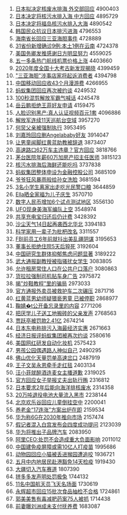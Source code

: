 1. [日本拟决定核废水排海 外交部回应](http://www.baidu.com/baidu?cl=3&tn=SE_baiduhomet8_jmjb7mjw&rsv_dl=fyb_top&fr=top1000&wd=%C8%D5%B1%BE%C4%E2%BE%F6%B6%A8%BA%CB%B7%CF%CB%AE%C5%C5%BA%A3%20%CD%E2%BD%BB%B2%BF%BB%D8%D3%A6) 4900403
1. [日本决定将核污水排入海 中方回应](http://www.baidu.com/baidu?cl=3&tn=SE_baiduhomet8_jmjb7mjw&rsv_dl=fyb_top&fr=top1000&wd=%C8%D5%B1%BE%BE%F6%B6%A8%BD%AB%BA%CB%CE%DB%CB%AE%C5%C5%C8%EB%BA%A3%20%D6%D0%B7%BD%BB%D8%D3%A6) 4895729
1. [日本决定将福岛核污水排入大海](http://www.baidu.com/baidu?cl=3&tn=SE_baiduhomet8_jmjb7mjw&rsv_dl=fyb_top&fr=top1000&wd=%C8%D5%B1%BE%BE%F6%B6%A8%BD%AB%B8%A3%B5%BA%BA%CB%CE%DB%CB%AE%C5%C5%C8%EB%B4%F3%BA%A3) 4890542
1. [韩国民众抗议日本排污进海](http://www.baidu.com/baidu?cl=3&tn=SE_baiduhomet8_jmjb7mjw&rsv_dl=fyb_top&fr=top1000&wd=%BA%AB%B9%FA%C3%F1%D6%DA%BF%B9%D2%E9%C8%D5%B1%BE%C5%C5%CE%DB%BD%F8%BA%A3) 4796553
1. [海南省长回应三亚海胆事件](http://www.baidu.com/baidu?cl=3&tn=SE_baiduhomet8_jmjb7mjw&rsv_dl=fyb_top&fr=top1000&wd=%BA%A3%C4%CF%CA%A1%B3%A4%BB%D8%D3%A6%C8%FD%D1%C7%BA%A3%B5%A8%CA%C2%BC%FE) 4728889
1. [31省份新增确诊9例:本土1例在云南](http://www.baidu.com/baidu?cl=3&tn=SE_baiduhomet8_jmjb7mjw&rsv_dl=fyb_top&fr=top1000&wd=31%CA%A1%B7%DD%D0%C2%D4%F6%C8%B7%D5%EF9%C0%FD%3A%B1%BE%CD%C11%C0%FD%D4%DA%D4%C6%C4%CF) 4724378
1. [美国务卿发推感谢日方明显努力](http://www.baidu.com/baidu?cl=3&tn=SE_baiduhomet8_jmjb7mjw&rsv_dl=fyb_top&fr=top1000&wd=%C3%C0%B9%FA%CE%F1%C7%E4%B7%A2%CD%C6%B8%D0%D0%BB%C8%D5%B7%BD%C3%F7%CF%D4%C5%AC%C1%A6) 4559025
1. [五一多条热门航线机票价格上涨](http://www.baidu.com/baidu?cl=3&tn=SE_baiduhomet8_jmjb7mjw&rsv_dl=fyb_top&fr=top1000&wd=%CE%E5%D2%BB%B6%E0%CC%F5%C8%C8%C3%C5%BA%BD%CF%DF%BB%FA%C6%B1%BC%DB%B8%F1%C9%CF%D5%C7) 4403660
1. [2020年度全国十大考古新发现揭晓](http://www.baidu.com/baidu?cl=3&tn=SE_baiduhomet8_jmjb7mjw&rsv_dl=fyb_top&fr=top1000&wd=2020%C4%EA%B6%C8%C8%AB%B9%FA%CA%AE%B4%F3%BF%BC%B9%C5%D0%C2%B7%A2%CF%D6%BD%D2%CF%FE) 4399459
1. ["三亚海胆"涉事店家将起诉消费者](http://www.baidu.com/baidu?cl=3&tn=SE_baiduhomet8_jmjb7mjw&rsv_dl=fyb_top&fr=top1000&wd=%22%C8%FD%D1%C7%BA%A3%B5%A8%22%C9%E6%CA%C2%B5%EA%BC%D2%BD%AB%C6%F0%CB%DF%CF%FB%B7%D1%D5%DF) 4394798
1. [中国移动回应收43个月漫游费](http://www.baidu.com/baidu?cl=3&tn=SE_baiduhomet8_jmjb7mjw&rsv_dl=fyb_top&fr=top1000&wd=%D6%D0%B9%FA%D2%C6%B6%AF%BB%D8%D3%A6%CA%D543%B8%F6%D4%C2%C2%FE%D3%CE%B7%D1) 4266955
1. [蚂蚁集团回应再次被约谈](http://www.baidu.com/baidu?cl=3&tn=SE_baiduhomet8_jmjb7mjw&rsv_dl=fyb_top&fr=top1000&wd=%C2%EC%D2%CF%BC%AF%CD%C5%BB%D8%D3%A6%D4%D9%B4%CE%B1%BB%D4%BC%CC%B8) 4249532
1. [100秒混剪解放军霸气喊话](http://www.baidu.com/baidu?cl=3&tn=SE_baiduhomet8_jmjb7mjw&rsv_dl=fyb_top&fr=top1000&wd=100%C3%EB%BB%EC%BC%F4%BD%E2%B7%C5%BE%FC%B0%D4%C6%F8%BA%B0%BB%B0) 4245478
1. [岳云鹏拒绝王菲好友申请](http://www.baidu.com/baidu?cl=3&tn=SE_baiduhomet8_jmjb7mjw&rsv_dl=fyb_top&fr=top1000&wd=%D4%C0%D4%C6%C5%F4%BE%DC%BE%F8%CD%F5%B7%C6%BA%C3%D3%D1%C9%EA%C7%EB) 4159475
1. [人脸识别黑产:真人认证视频百元1套](http://www.baidu.com/baidu?cl=3&tn=SE_baiduhomet8_jmjb7mjw&rsv_dl=fyb_top&fr=top1000&wd=%C8%CB%C1%B3%CA%B6%B1%F0%BA%DA%B2%FA%3A%D5%E6%C8%CB%C8%CF%D6%A4%CA%D3%C6%B5%B0%D9%D4%AA1%CC%D7) 4096886
1. [解放军连续11天巡航台空域](http://www.baidu.com/baidu?cl=3&tn=SE_baiduhomet8_jmjb7mjw&rsv_dl=fyb_top&fr=top1000&wd=%BD%E2%B7%C5%BE%FC%C1%AC%D0%F811%CC%EC%D1%B2%BA%BD%CC%A8%BF%D5%D3%F2) 3957270
1. [何炅父亲被强制执行](http://www.baidu.com/baidu?cl=3&tn=SE_baiduhomet8_jmjb7mjw&rsv_dl=fyb_top&fr=top1000&wd=%BA%CE%EA%C1%B8%B8%C7%D7%B1%BB%C7%BF%D6%C6%D6%B4%D0%D0) 3953495
1. [刘嘉玲回应删Angelababy好友](http://www.baidu.com/baidu?cl=3&tn=SE_baiduhomet8_jmjb7mjw&rsv_dl=fyb_top&fr=top1000&wd=%C1%F5%BC%CE%C1%E1%BB%D8%D3%A6%C9%BEAngelababy%BA%C3%D3%D1) 3914047
1. [让男童闻脚红黄蓝助教被辞退](http://www.baidu.com/baidu?cl=3&tn=SE_baiduhomet8_jmjb7mjw&rsv_dl=fyb_top&fr=top1000&wd=%C8%C3%C4%D0%CD%AF%CE%C5%BD%C5%BA%EC%BB%C6%C0%B6%D6%FA%BD%CC%B1%BB%B4%C7%CD%CB) 3873407
1. [高速路口62万车主违章？官方回应](http://www.baidu.com/baidu?cl=3&tn=SE_baiduhomet8_jmjb7mjw&rsv_dl=fyb_top&fr=top1000&wd=%B8%DF%CB%D9%C2%B7%BF%DA62%CD%F2%B3%B5%D6%F7%CE%A5%D5%C2%A3%BF%B9%D9%B7%BD%BB%D8%D3%A6) 3818766
1. [茅台医院年薪60万加房产招主任医师](http://www.baidu.com/baidu?cl=3&tn=SE_baiduhomet8_jmjb7mjw&rsv_dl=fyb_top&fr=top1000&wd=%C3%A9%CC%A8%D2%BD%D4%BA%C4%EA%D0%BD60%CD%F2%BC%D3%B7%BF%B2%FA%D5%D0%D6%F7%C8%CE%D2%BD%CA%A6) 3815123
1. [核污水排海后海鲜还能吃吗](http://www.baidu.com/baidu?cl=3&tn=SE_baiduhomet8_jmjb7mjw&rsv_dl=fyb_top&fr=top1000&wd=%BA%CB%CE%DB%CB%AE%C5%C5%BA%A3%BA%F3%BA%A3%CF%CA%BB%B9%C4%DC%B3%D4%C2%F0) 3737838
1. [蚂蚁集团整体申设为金融控股公司](http://www.baidu.com/baidu?cl=3&tn=SE_baiduhomet8_jmjb7mjw&rsv_dl=fyb_top&fr=top1000&wd=%C2%EC%D2%CF%BC%AF%CD%C5%D5%FB%CC%E5%C9%EA%C9%E8%CE%AA%BD%F0%C8%DA%BF%D8%B9%C9%B9%AB%CB%BE) 3685109
1. [爷爷狂风暴雨般给孙女洗脸](http://www.baidu.com/baidu?cl=3&tn=SE_baiduhomet8_jmjb7mjw&rsv_dl=fyb_top&fr=top1000&wd=%D2%AF%D2%AF%BF%F1%B7%E7%B1%A9%D3%EA%B0%E3%B8%F8%CB%EF%C5%AE%CF%B4%C1%B3) 3681594
1. [3名小学生离家出走吃光民警口粮](http://www.baidu.com/baidu?cl=3&tn=SE_baiduhomet8_jmjb7mjw&rsv_dl=fyb_top&fr=top1000&wd=3%C3%FB%D0%A1%D1%A7%C9%FA%C0%EB%BC%D2%B3%F6%D7%DF%B3%D4%B9%E2%C3%F1%BE%AF%BF%DA%C1%B8) 3644859
1. [Ella晒全家福为儿子庆生](http://www.baidu.com/baidu?cl=3&tn=SE_baiduhomet8_jmjb7mjw&rsv_dl=fyb_top&fr=top1000&wd=Ella%C9%B9%C8%AB%BC%D2%B8%A3%CE%AA%B6%F9%D7%D3%C7%EC%C9%FA) 3570710
1. [数字人民币增加6个试点测试地区](http://www.baidu.com/baidu?cl=3&tn=SE_baiduhomet8_jmjb7mjw&rsv_dl=fyb_top&fr=top1000&wd=%CA%FD%D7%D6%C8%CB%C3%F1%B1%D2%D4%F6%BC%D36%B8%F6%CA%D4%B5%E3%B2%E2%CA%D4%B5%D8%C7%F8) 3556130
1. [UFO现身美海军编队上空](http://www.baidu.com/baidu?cl=3&tn=SE_baiduhomet8_jmjb7mjw&rsv_dl=fyb_top&fr=top1000&wd=UFO%CF%D6%C9%ED%C3%C0%BA%A3%BE%FC%B1%E0%B6%D3%C9%CF%BF%D5) 3548974
1. [共享充电宝归还后仍计费](http://www.baidu.com/baidu?cl=3&tn=SE_baiduhomet8_jmjb7mjw&rsv_dl=fyb_top&fr=top1000&wd=%B9%B2%CF%ED%B3%E4%B5%E7%B1%A6%B9%E9%BB%B9%BA%F3%C8%D4%BC%C6%B7%D1) 3428392
1. [沙尘天气14日起再袭西北华北](http://www.baidu.com/baidu?cl=3&tn=SE_baiduhomet8_jmjb7mjw&rsv_dl=fyb_top&fr=top1000&wd=%C9%B3%B3%BE%CC%EC%C6%F814%C8%D5%C6%F0%D4%D9%CF%AE%CE%F7%B1%B1%BB%AA%B1%B1) 3394183
1. [科学家用一辈子为枇杷改名](http://www.baidu.com/baidu?cl=3&tn=SE_baiduhomet8_jmjb7mjw&rsv_dl=fyb_top&fr=top1000&wd=%BF%C6%D1%A7%BC%D2%D3%C3%D2%BB%B1%B2%D7%D3%CE%AA%E8%C1%E8%CB%B8%C4%C3%FB) 3311557
1. [FBI前员工6年前就抖出美乱疆阴谋](http://www.baidu.com/baidu?cl=3&tn=SE_baiduhomet8_jmjb7mjw&rsv_dl=fyb_top&fr=top1000&wd=FBI%C7%B0%D4%B1%B9%A46%C4%EA%C7%B0%BE%CD%B6%B6%B3%F6%C3%C0%C2%D2%BD%AE%D2%F5%C4%B1) 3195653
1. [董事长拒绝住院5天后猝死](http://www.baidu.com/baidu?cl=3&tn=SE_baiduhomet8_jmjb7mjw&rsv_dl=fyb_top&fr=top1000&wd=%B6%AD%CA%C2%B3%A4%BE%DC%BE%F8%D7%A1%D4%BA5%CC%EC%BA%F3%E2%A7%CB%C0) 3192604
1. [中国研究生群体抑郁焦虑问题显著](http://www.baidu.com/baidu?cl=3&tn=SE_baiduhomet8_jmjb7mjw&rsv_dl=fyb_top&fr=top1000&wd=%D6%D0%B9%FA%D1%D0%BE%BF%C9%FA%C8%BA%CC%E5%D2%D6%D3%F4%BD%B9%C2%C7%CE%CA%CC%E2%CF%D4%D6%F8) 3189222
1. [武大通报副教授被指骚扰女学生](http://www.baidu.com/baidu?cl=3&tn=SE_baiduhomet8_jmjb7mjw&rsv_dl=fyb_top&fr=top1000&wd=%CE%E4%B4%F3%CD%A8%B1%A8%B8%B1%BD%CC%CA%DA%B1%BB%D6%B8%C9%A7%C8%C5%C5%AE%D1%A7%C9%FA) 3083805
1. [允许租房常住人口在公共户口落户](http://www.baidu.com/baidu?cl=3&tn=SE_baiduhomet8_jmjb7mjw&rsv_dl=fyb_top&fr=top1000&wd=%D4%CA%D0%ED%D7%E2%B7%BF%B3%A3%D7%A1%C8%CB%BF%DA%D4%DA%B9%AB%B9%B2%BB%A7%BF%DA%C2%E4%BB%A7) 3080863
1. [货拉拉强制司机贴车身广告](http://www.baidu.com/baidu?cl=3&tn=SE_baiduhomet8_jmjb7mjw&rsv_dl=fyb_top&fr=top1000&wd=%BB%F5%C0%AD%C0%AD%C7%BF%D6%C6%CB%BE%BB%FA%CC%F9%B3%B5%C9%ED%B9%E3%B8%E6) 2975872
1. [揭"炒鞋教程"里的骗局](http://www.baidu.com/baidu?cl=3&tn=SE_baiduhomet8_jmjb7mjw&rsv_dl=fyb_top&fr=top1000&wd=%BD%D2%22%B3%B4%D0%AC%BD%CC%B3%CC%22%C0%EF%B5%C4%C6%AD%BE%D6) 2973033
1. [官方通报外卖员被救护车二次碾压](http://www.baidu.com/baidu?cl=3&tn=SE_baiduhomet8_jmjb7mjw&rsv_dl=fyb_top&fr=top1000&wd=%B9%D9%B7%BD%CD%A8%B1%A8%CD%E2%C2%F4%D4%B1%B1%BB%BE%C8%BB%A4%B3%B5%B6%FE%B4%CE%C4%EB%D1%B9) 2871716
1. [红黄蓝男幼师疑猥亵男童 已被停职](http://www.baidu.com/baidu?cl=3&tn=SE_baiduhomet8_jmjb7mjw&rsv_dl=fyb_top&fr=top1000&wd=%BA%EC%BB%C6%C0%B6%C4%D0%D3%D7%CA%A6%D2%C9%E2%AB%D9%F4%C4%D0%CD%AF%20%D2%D1%B1%BB%CD%A3%D6%B0) 2868977
1. [鞠婧�t公开备忘录里的内容](http://www.baidu.com/baidu?cl=3&tn=SE_baiduhomet8_jmjb7mjw&rsv_dl=fyb_top&fr=top1000&wd=%BE%CF%E6%BA%B5t%B9%AB%BF%AA%B1%B8%CD%FC%C2%BC%C0%EF%B5%C4%C4%DA%C8%DD) 2771206
1. [把厌学儿子送工地搬砖的父亲发声](http://www.baidu.com/baidu?cl=3&tn=SE_baiduhomet8_jmjb7mjw&rsv_dl=fyb_top&fr=top1000&wd=%B0%D1%D1%E1%D1%A7%B6%F9%D7%D3%CB%CD%B9%A4%B5%D8%B0%E1%D7%A9%B5%C4%B8%B8%C7%D7%B7%A2%C9%F9) 2768563
1. [贾跃亭被罚款2.41亿](http://www.baidu.com/baidu?cl=3&tn=SE_baiduhomet8_jmjb7mjw&rsv_dl=fyb_top&fr=top1000&wd=%BC%D6%D4%BE%CD%A4%B1%BB%B7%A3%BF%EE2.41%D2%DA) 2674214
1. [日本东电称排污入海最经济实惠](http://www.baidu.com/baidu?cl=3&tn=SE_baiduhomet8_jmjb7mjw&rsv_dl=fyb_top&fr=top1000&wd=%C8%D5%B1%BE%B6%AB%B5%E7%B3%C6%C5%C5%CE%DB%C8%EB%BA%A3%D7%EE%BE%AD%BC%C3%CA%B5%BB%DD) 2671663
1. [经济日报评蚂蚁集团被再次约谈](http://www.baidu.com/baidu?cl=3&tn=SE_baiduhomet8_jmjb7mjw&rsv_dl=fyb_top&fr=top1000&wd=%BE%AD%BC%C3%C8%D5%B1%A8%C6%C0%C2%EC%D2%CF%BC%AF%CD%C5%B1%BB%D4%D9%B4%CE%D4%BC%CC%B8) 2580616
1. [美国网红研发自动化妆机](http://www.baidu.com/baidu?cl=3&tn=SE_baiduhomet8_jmjb7mjw&rsv_dl=fyb_top&fr=top1000&wd=%C3%C0%B9%FA%CD%F8%BA%EC%D1%D0%B7%A2%D7%D4%B6%AF%BB%AF%D7%B1%BB%FA) 2575423
1. [男孩公园偶遇路人神似自己](http://www.baidu.com/baidu?cl=3&tn=SE_baiduhomet8_jmjb7mjw&rsv_dl=fyb_top&fr=top1000&wd=%C4%D0%BA%A2%B9%AB%D4%B0%C5%BC%D3%F6%C2%B7%C8%CB%C9%F1%CB%C6%D7%D4%BC%BA) 2490295
1. [佛山优化天量罚单高速岔口](http://www.baidu.com/baidu?cl=3&tn=SE_baiduhomet8_jmjb7mjw&rsv_dl=fyb_top&fr=top1000&wd=%B7%F0%C9%BD%D3%C5%BB%AF%CC%EC%C1%BF%B7%A3%B5%A5%B8%DF%CB%D9%B2%ED%BF%DA) 2487919
1. [王子文吴永恩牵手走红毯](http://www.baidu.com/baidu?cl=3&tn=SE_baiduhomet8_jmjb7mjw&rsv_dl=fyb_top&fr=top1000&wd=%CD%F5%D7%D3%CE%C4%CE%E2%D3%C0%B6%F7%C7%A3%CA%D6%D7%DF%BA%EC%CC%BA) 2403134
1. [汪小菲就醉酒连麦女主播道歉](http://www.baidu.com/baidu?cl=3&tn=SE_baiduhomet8_jmjb7mjw&rsv_dl=fyb_top&fr=top1000&wd=%CD%F4%D0%A1%B7%C6%BE%CD%D7%ED%BE%C6%C1%AC%C2%F3%C5%AE%D6%F7%B2%A5%B5%C0%C7%B8) 2319025
1. [官方回应女子举报丈夫出轨行贿](http://www.baidu.com/baidu?cl=3&tn=SE_baiduhomet8_jmjb7mjw&rsv_dl=fyb_top&fr=top1000&wd=%B9%D9%B7%BD%BB%D8%D3%A6%C5%AE%D7%D3%BE%D9%B1%A8%D5%C9%B7%F2%B3%F6%B9%EC%D0%D0%BB%DF) 2316812
1. [日本要求2年后能向海洋排核废水](http://www.baidu.com/baidu?cl=3&tn=SE_baiduhomet8_jmjb7mjw&rsv_dl=fyb_top&fr=top1000&wd=%C8%D5%B1%BE%D2%AA%C7%F32%C4%EA%BA%F3%C4%DC%CF%F2%BA%A3%D1%F3%C5%C5%BA%CB%B7%CF%CB%AE) 2314358
1. [20万吨退役电池大量流入黑市](http://www.baidu.com/baidu?cl=3&tn=SE_baiduhomet8_jmjb7mjw&rsv_dl=fyb_top&fr=top1000&wd=20%CD%F2%B6%D6%CD%CB%D2%DB%B5%E7%B3%D8%B4%F3%C1%BF%C1%F7%C8%EB%BA%DA%CA%D0) 2238144
1. [北京欢乐谷回应儿童倒挂空中](http://www.baidu.com/baidu?cl=3&tn=SE_baiduhomet8_jmjb7mjw&rsv_dl=fyb_top&fr=top1000&wd=%B1%B1%BE%A9%BB%B6%C0%D6%B9%C8%BB%D8%D3%A6%B6%F9%CD%AF%B5%B9%B9%D2%BF%D5%D6%D0) 2200041
1. [养老金“17连涨”方案出炉在即](http://www.baidu.com/baidu?cl=3&tn=SE_baiduhomet8_jmjb7mjw&rsv_dl=fyb_top&fr=top1000&wd=%D1%F8%C0%CF%BD%F0%A1%B017%C1%AC%D5%C7%A1%B1%B7%BD%B0%B8%B3%F6%C2%AF%D4%DA%BC%B4) 2159534
1. [华为称6G在2030年推向市场](http://www.baidu.com/baidu?cl=3&tn=SE_baiduhomet8_jmjb7mjw&rsv_dl=fyb_top&fr=top1000&wd=%BB%AA%CE%AA%B3%C66G%D4%DA2030%C4%EA%CD%C6%CF%F2%CA%D0%B3%A1) 2157474
1. [假记者混入白宫发布会四度成功提问](http://www.baidu.com/baidu?cl=3&tn=SE_baiduhomet8_jmjb7mjw&rsv_dl=fyb_top&fr=top1000&wd=%BC%D9%BC%C7%D5%DF%BB%EC%C8%EB%B0%D7%B9%AC%B7%A2%B2%BC%BB%E1%CB%C4%B6%C8%B3%C9%B9%A6%CC%E1%CE%CA) 2123039
1. [华为将推出子品牌汽车](http://www.baidu.com/baidu?cl=3&tn=SE_baiduhomet8_jmjb7mjw&rsv_dl=fyb_top&fr=top1000&wd=%BB%AA%CE%AA%BD%AB%CD%C6%B3%F6%D7%D3%C6%B7%C5%C6%C6%FB%B3%B5) 2083950
1. [阿里CEO:处罚不会造成重大负面影响](http://www.baidu.com/baidu?cl=3&tn=SE_baiduhomet8_jmjb7mjw&rsv_dl=fyb_top&fr=top1000&wd=%B0%A2%C0%EFCEO%3A%B4%A6%B7%A3%B2%BB%BB%E1%D4%EC%B3%C9%D6%D8%B4%F3%B8%BA%C3%E6%D3%B0%CF%EC) 2011012
1. [中国建免疫屏障或需10亿人打疫苗](http://www.baidu.com/baidu?cl=3&tn=SE_baiduhomet8_jmjb7mjw&rsv_dl=fyb_top&fr=top1000&wd=%D6%D0%B9%FA%BD%A8%C3%E2%D2%DF%C6%C1%D5%CF%BB%F2%D0%E810%D2%DA%C8%CB%B4%F2%D2%DF%C3%E7) 1995686
1. [动物园回应小猫被丢进猴园遭追咬](http://www.baidu.com/baidu?cl=3&tn=SE_baiduhomet8_jmjb7mjw&rsv_dl=fyb_top&fr=top1000&wd=%B6%AF%CE%EF%D4%B0%BB%D8%D3%A6%D0%A1%C3%A8%B1%BB%B6%AA%BD%F8%BA%EF%D4%B0%D4%E2%D7%B7%D2%A7) 1936721
1. [五月中内地居民赴港豁免14天检疫](http://www.baidu.com/baidu?cl=3&tn=SE_baiduhomet8_jmjb7mjw&rsv_dl=fyb_top&fr=top1000&wd=%CE%E5%D4%C2%D6%D0%C4%DA%B5%D8%BE%D3%C3%F1%B8%B0%B8%DB%BB%ED%C3%E214%CC%EC%BC%EC%D2%DF) 1919430
1. [大疆切入汽车赛道](http://www.baidu.com/baidu?cl=3&tn=SE_baiduhomet8_jmjb7mjw&rsv_dl=fyb_top&fr=top1000&wd=%B4%F3%BD%AE%C7%D0%C8%EB%C6%FB%B3%B5%C8%FC%B5%C0) 1807390
1. [拼多多发声明处罚极兔](http://www.baidu.com/baidu?cl=3&tn=SE_baiduhomet8_jmjb7mjw&rsv_dl=fyb_top&fr=top1000&wd=%C6%B4%B6%E0%B6%E0%B7%A2%C9%F9%C3%F7%B4%A6%B7%A3%BC%AB%CD%C3) 1744132
1. [11名中国航天员飞天名场面](http://www.baidu.com/baidu?cl=3&tn=SE_baiduhomet8_jmjb7mjw&rsv_dl=fyb_top&fr=top1000&wd=11%C3%FB%D6%D0%B9%FA%BA%BD%CC%EC%D4%B1%B7%C9%CC%EC%C3%FB%B3%A1%C3%E6) 1730619
1. [永辉超市回应15批次食品抽检不合格](http://www.baidu.com/baidu?cl=3&tn=SE_baiduhomet8_jmjb7mjw&rsv_dl=fyb_top&fr=top1000&wd=%D3%C0%BB%D4%B3%AC%CA%D0%BB%D8%D3%A615%C5%FA%B4%CE%CA%B3%C6%B7%B3%E9%BC%EC%B2%BB%BA%CF%B8%F1) 1724861
1. [郭美美售有毒减肥药案75人被抓](http://www.baidu.com/baidu?cl=3&tn=SE_baiduhomet8_jmjb7mjw&rsv_dl=fyb_top&fr=top1000&wd=%B9%F9%C3%C0%C3%C0%CA%DB%D3%D0%B6%BE%BC%F5%B7%CA%D2%A9%B0%B875%C8%CB%B1%BB%D7%A5) 1714438
1. [前妻曝刘洲成未支付抚养费](http://www.baidu.com/baidu?cl=3&tn=SE_baiduhomet8_jmjb7mjw&rsv_dl=fyb_top&fr=top1000&wd=%C7%B0%C6%DE%C6%D8%C1%F5%D6%DE%B3%C9%CE%B4%D6%A7%B8%B6%B8%A7%D1%F8%B7%D1) 1683087